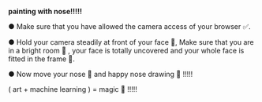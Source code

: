 <b>painting with nose!!!!!</b>

● Make sure that you have allowed the camera access of your browser ✅.

● Hold your camera steadily at front of your face 📸, Make sure that you are in a bright room 🔆 , your face is totally uncovered and your whole face is fitted in the frame 🤗.

● Now move your nose 👃 and happy nose drawing 🎨 !!!!!

( art + machine learning ) = magic 🎩 !!!!!
